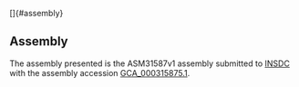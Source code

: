 []{#assembly}

Assembly
--------

The assembly presented is the ASM31587v1 assembly submitted to
[INSDC](http://www.insdc.org) with the assembly accession
[GCA\_000315875.1](http://www.ebi.ac.uk/ena/data/view/GCA_000315875.1).
